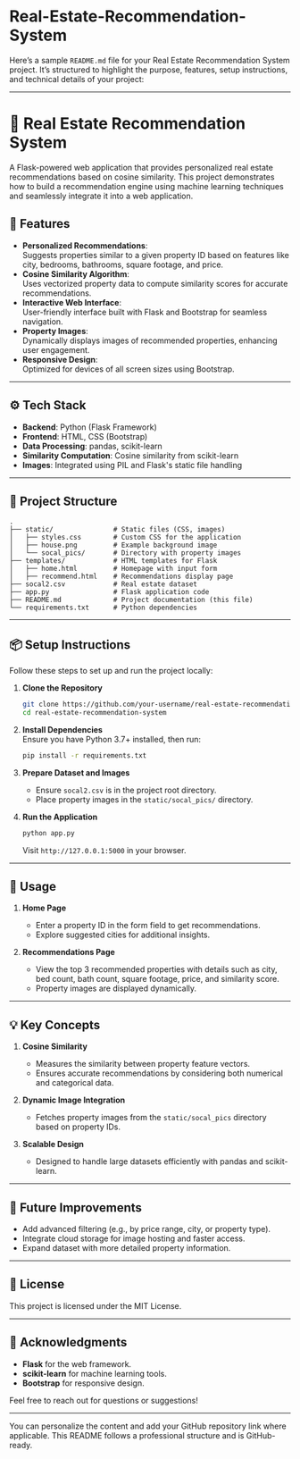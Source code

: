 # Real-Estate-Recommendation-System
Here’s a sample `README.md` file for your Real Estate Recommendation System project. It’s structured to highlight the purpose, features, setup instructions, and technical details of your project:

---

# 🏡 Real Estate Recommendation System  

A Flask-powered web application that provides personalized real estate recommendations based on cosine similarity. This project demonstrates how to build a recommendation engine using machine learning techniques and seamlessly integrate it into a web application.

## 🚀 Features  
- **Personalized Recommendations**:  
  Suggests properties similar to a given property ID based on features like city, bedrooms, bathrooms, square footage, and price.  
- **Cosine Similarity Algorithm**:  
  Uses vectorized property data to compute similarity scores for accurate recommendations.  
- **Interactive Web Interface**:  
  User-friendly interface built with Flask and Bootstrap for seamless navigation.  
- **Property Images**:  
  Dynamically displays images of recommended properties, enhancing user engagement.  
- **Responsive Design**:  
  Optimized for devices of all screen sizes using Bootstrap.

---

## ⚙️ Tech Stack  
- **Backend**: Python (Flask Framework)  
- **Frontend**: HTML, CSS (Bootstrap)  
- **Data Processing**: pandas, scikit-learn  
- **Similarity Computation**: Cosine similarity from scikit-learn  
- **Images**: Integrated using PIL and Flask's static file handling  

---

## 📂 Project Structure  

```plaintext
.
├── static/               # Static files (CSS, images)
│   ├── styles.css        # Custom CSS for the application
│   ├── house.png         # Example background image
│   └── socal_pics/       # Directory with property images
├── templates/            # HTML templates for Flask
│   ├── home.html         # Homepage with input form
│   ├── recommend.html    # Recommendations display page
├── socal2.csv            # Real estate dataset
├── app.py                # Flask application code
├── README.md             # Project documentation (this file)
└── requirements.txt      # Python dependencies
```

---

## 📦 Setup Instructions  

Follow these steps to set up and run the project locally:  

1. **Clone the Repository**  
   ```bash
   git clone https://github.com/your-username/real-estate-recommendation-system.git
   cd real-estate-recommendation-system
   ```

2. **Install Dependencies**  
   Ensure you have Python 3.7+ installed, then run:  
   ```bash
   pip install -r requirements.txt
   ```

3. **Prepare Dataset and Images**  
   - Ensure `socal2.csv` is in the project root directory.  
   - Place property images in the `static/socal_pics/` directory.  

4. **Run the Application**  
   ```bash
   python app.py
   ```
   Visit `http://127.0.0.1:5000` in your browser.  

---

## 📝 Usage  

1. **Home Page**  
   - Enter a property ID in the form field to get recommendations.  
   - Explore suggested cities for additional insights.  

2. **Recommendations Page**  
   - View the top 3 recommended properties with details such as city, bed count, bath count, square footage, price, and similarity score.  
   - Property images are displayed dynamically.  

---

## 💡 Key Concepts  

1. **Cosine Similarity**  
   - Measures the similarity between property feature vectors.  
   - Ensures accurate recommendations by considering both numerical and categorical data.  

2. **Dynamic Image Integration**  
   - Fetches property images from the `static/socal_pics` directory based on property IDs.  

3. **Scalable Design**  
   - Designed to handle large datasets efficiently with pandas and scikit-learn.  

---

## 🌟 Future Improvements  

- Add advanced filtering (e.g., by price range, city, or property type).  
- Integrate cloud storage for image hosting and faster access.  
- Expand dataset with more detailed property information.  

---

## 📜 License  
This project is licensed under the MIT License.  

---

## 🙌 Acknowledgments  

- **Flask** for the web framework.  
- **scikit-learn** for machine learning tools.  
- **Bootstrap** for responsive design.  

Feel free to reach out for questions or suggestions!  

---

You can personalize the content and add your GitHub repository link where applicable. This README follows a professional structure and is GitHub-ready.
